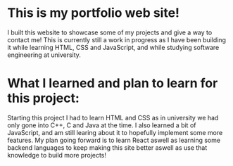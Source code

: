 # This is my portfolio web site!

I built this website to showcase some of my projects and give a way to contact me! This is currently still a work in progress as I have been building it while learning HTML, CSS 
and JavaScript, and while studying software engineering at university.

# What I learned and plan to learn for this project:

Starting this project I had to learn HTML and CSS as in university we had only gone into C++, C and Java at the time. I also learned a bit of JavaScript, and am still learing about
it to hopefully implement some more features. My plan going forward is to learn React aswell as learning some backend languages to keep making this site better aswell as use that 
knowledge to build more projects!
